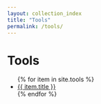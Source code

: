 ```yaml
---
layout: collection_index
title: "Tools"
permalink: /tools/
---
```


# Tools

<ul>
  {% for item in site.tools %}
  <li><a href="{{ item.url }}">{{ item.title }}</a></li>
  {% endfor %}
</ul>
